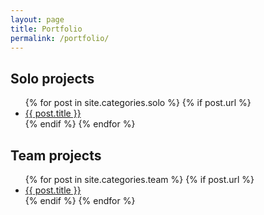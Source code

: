 ```yaml
---
layout: page
title: Portfolio
permalink: /portfolio/
---
```

<h2>Solo projects</h2>
<ul>
  {% for post in site.categories.solo %}
    {% if post.url %}
      <li><a href="{{ post.url }}">{{ post.title }}</a></li>
    {% endif %}
  {% endfor %}
</ul>

<h2>Team projects</h2>
<ul>
  {% for post in site.categories.team %}
    {% if post.url %}
      <li><a href="{{ post.url }}">{{ post.title }}</a></li>
    {% endif %}
  {% endfor %}
</ul>
